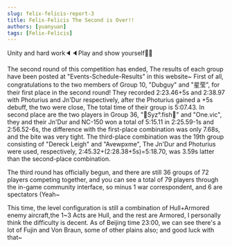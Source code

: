 ```yaml
---
slug: felix-felicis-report-3
title: Felix-Felicis The Second is Over!!
authors: [yuanyuan]
tags: [Felix-Felicis]
---
```


Unity and hard work🔈🔈Play and show yourself🎉🎉

The second round of this competition has ended, The results of each group have been posted at "Events-Schedule-Results" in this website~ First of all, congratulations to the two members of Group 10, "Dubguy" and "星莹", for their first place in the second round! They recorded 2:23.46+5s and 2:38.97 with Photurius and Jn'Dur respectively, after the Photurius gained a +5s debuff, the two were close, The total time of their group is 5:07.43. In second place are the two players in Group 36, "🐋Syz°.fish🐬" and "One.vic", they and their Jn'Dur and NC-150 won a total of 5:15.11 in 2:25.59-1s and 2:56.52-6s, the difference with the first-place combination was only 7.68s, and the bite was very tight. The third-place combination was the 19th group consisting of "Dereck Leigh" and "Avewpxme", The Jn'Dur and Photurius were used, respectively, 2:45.32+(2:28.38+5s)=5:18.70, was 3.59s latter than the second-place combination.

The third round has officially begun, and there are still 36 groups of 72 players competing together, and you can see a total of 79 players through the in-game community interface, so minus 1 war correspondent, and 6 are spectators (Yeah~

This time, the level configuration is still a combination of Hull+Armored enemy aircraft,the 1~3 Acts are Hull, and the rest are Armored, I personally think the difficulty is decent. As of Beijing time 23:00, we can see there's a lot of Fujin and Von Braun, some of other plains also; and good luck with that~